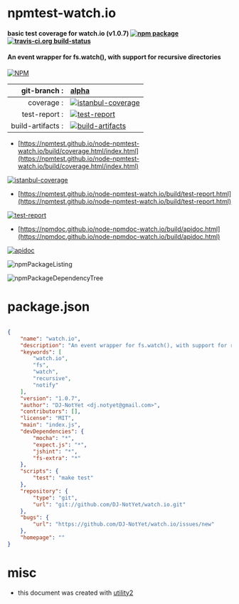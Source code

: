 # npmtest-watch.io

#### basic test coverage for  watch.io (v1.0.7)  [![npm package](https://img.shields.io/npm/v/npmtest-watch.io.svg?style=flat-square)](https://www.npmjs.org/package/npmtest-watch.io) [![travis-ci.org build-status](https://api.travis-ci.org/npmtest/node-npmtest-watch.io.svg)](https://travis-ci.org/npmtest/node-npmtest-watch.io)

#### An event wrapper for fs.watch(), with support for recursive directories

[![NPM](https://nodei.co/npm/watch.io.png?downloads=true&downloadRank=true&stars=true)](https://www.npmjs.com/package/watch.io)

| git-branch : | [alpha](https://github.com/npmtest/node-npmtest-watch.io/tree/alpha)|
|--:|:--|
| coverage : | [![istanbul-coverage](https://npmtest.github.io/node-npmtest-watch.io/build/coverage.badge.svg)](https://npmtest.github.io/node-npmtest-watch.io/build/coverage.html/index.html)|
| test-report : | [![test-report](https://npmtest.github.io/node-npmtest-watch.io/build/test-report.badge.svg)](https://npmtest.github.io/node-npmtest-watch.io/build/test-report.html)|
| build-artifacts : | [![build-artifacts](https://npmtest.github.io/node-npmtest-watch.io/glyphicons_144_folder_open.png)](https://github.com/npmtest/node-npmtest-watch.io/tree/gh-pages/build)|

- [https://npmtest.github.io/node-npmtest-watch.io/build/coverage.html/index.html](https://npmtest.github.io/node-npmtest-watch.io/build/coverage.html/index.html)

[![istanbul-coverage](https://npmtest.github.io/node-npmtest-watch.io/build/screenCapture.buildCi.browser.%252Ftmp%252Fbuild%252Fcoverage.lib.html.png)](https://npmtest.github.io/node-npmtest-watch.io/build/coverage.html/index.html)

- [https://npmtest.github.io/node-npmtest-watch.io/build/test-report.html](https://npmtest.github.io/node-npmtest-watch.io/build/test-report.html)

[![test-report](https://npmtest.github.io/node-npmtest-watch.io/build/screenCapture.buildCi.browser.%252Ftmp%252Fbuild%252Ftest-report.html.png)](https://npmtest.github.io/node-npmtest-watch.io/build/test-report.html)

- [https://npmdoc.github.io/node-npmdoc-watch.io/build/apidoc.html](https://npmdoc.github.io/node-npmdoc-watch.io/build/apidoc.html)

[![apidoc](https://npmdoc.github.io/node-npmdoc-watch.io/build/screenCapture.buildCi.browser.%252Ftmp%252Fbuild%252Fapidoc.html.png)](https://npmdoc.github.io/node-npmdoc-watch.io/build/apidoc.html)

![npmPackageListing](https://npmtest.github.io/node-npmtest-watch.io/build/screenCapture.npmPackageListing.svg)

![npmPackageDependencyTree](https://npmtest.github.io/node-npmtest-watch.io/build/screenCapture.npmPackageDependencyTree.svg)



# package.json

```json

{
    "name": "watch.io",
    "description": "An event wrapper for fs.watch(), with support for recursive directories",
    "keywords": [
        "watch.io",
        "fs",
        "watch",
        "recursive",
        "notify"
    ],
    "version": "1.0.7",
    "author": "DJ-NotYet <dj.notyet@gmail.com>",
    "contributors": [],
    "license": "MIT",
    "main": "index.js",
    "devDependencies": {
        "mocha": "*",
        "expect.js": "*",
        "jshint": "*",
        "fs-extra": "*"
    },
    "scripts": {
        "test": "make test"
    },
    "repository": {
        "type": "git",
        "url": "git://github.com/DJ-NotYet/watch.io.git"
    },
    "bugs": {
        "url": "https://github.com/DJ-NotYet/watch.io/issues/new"
    },
    "homepage": ""
}
```



# misc
- this document was created with [utility2](https://github.com/kaizhu256/node-utility2)
